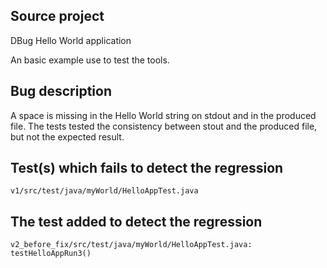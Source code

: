 Source project
--------
DBug Hello World application

An basic example use to test the tools.


Bug description
--------
A space is missing in the Hello World string on stdout and in the produced file.
The tests tested the consistency between stout and the produced file, but not the expected result.


Test(s) which fails to detect the regression
--------
`v1/src/test/java/myWorld/HelloAppTest.java`


The test added to detect the regression
--------
`v2_before_fix/src/test/java/myWorld/HelloAppTest.java: testHelloAppRun3()`

